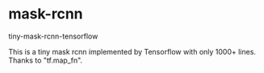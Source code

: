 # mask-rcnn
tiny-mask-rcnn-tensorflow

This is a tiny mask rcnn implemented by Tensorflow with only 1000+ lines. Thanks to "tf.map_fn".
